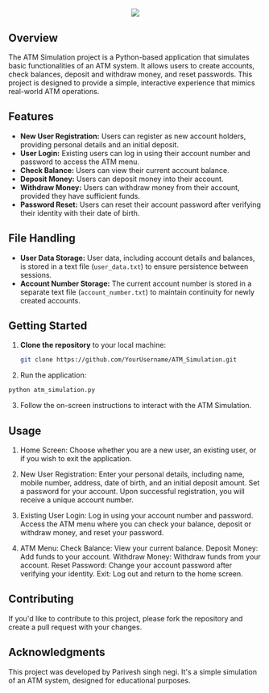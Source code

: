 <h1 align="center">
  <a href="https://git.io/typing-svg">
    <img src="https://readme-typing-svg.herokuapp.com/?lines=Banking+System!&center=true&size=30">
  </a>
</h1>

## Overview

The ATM Simulation project is a Python-based application that simulates basic functionalities of an ATM system. It allows users to create accounts, check balances, deposit and withdraw money, and reset passwords. This project is designed to provide a simple, interactive experience that mimics real-world ATM operations.

## Features

- **New User Registration:** Users can register as new account holders, providing personal details and an initial deposit.
- **User Login:** Existing users can log in using their account number and password to access the ATM menu.
- **Check Balance:** Users can view their current account balance.
- **Deposit Money:** Users can deposit money into their account.
- **Withdraw Money:** Users can withdraw money from their account, provided they have sufficient funds.
- **Password Reset:** Users can reset their account password after verifying their identity with their date of birth.

## File Handling

- **User Data Storage:** User data, including account details and balances, is stored in a text file (`user_data.txt`) to ensure persistence between sessions.
- **Account Number Storage:** The current account number is stored in a separate text file (`account_number.txt`) to maintain continuity for newly created accounts.

## Getting Started

1. **Clone the repository** to your local machine:
   ```bash
   git clone https://github.com/YourUsername/ATM_Simulation.git
   ```
2. Run the application:
```bash
python atm_simulation.py
```
3. Follow the on-screen instructions to interact with the ATM Simulation.

## Usage
1. Home Screen:
Choose whether you are a new user, an existing user, or if you wish to exit the application.

2. New User Registration:
Enter your personal details, including name, mobile number, address, date of birth, and an initial deposit amount.
Set a password for your account.
Upon successful registration, you will receive a unique account number.

3. Existing User Login:
Log in using your account number and password.
Access the ATM menu where you can check your balance, deposit or withdraw money, and reset your password.

4. ATM Menu:
Check Balance: View your current balance.
Deposit Money: Add funds to your account.
Withdraw Money: Withdraw funds from your account.
Reset Password: Change your account password after verifying your identity.
Exit: Log out and return to the home screen.

## Contributing
If you'd like to contribute to this project, please fork the repository and create a pull request with your changes.

## Acknowledgments
This project was developed by Parivesh singh negi. It's a simple simulation of an ATM system, designed for educational purposes.
